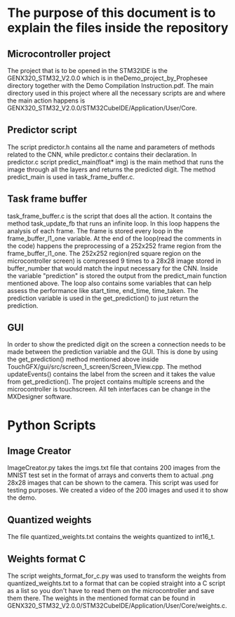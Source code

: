 # The purpose of this document is to explain the files inside the repository

## Microcontroller project
The project that is to be opened in the STM32IDE is the GENX320_STM32_V2.0.0 which is in theDemo_project_by_Prophesee
directory together with the Demo Compilation Instruction.pdf.
The main directory used in this project where all the necessary scripts are and where the main action happens is
GENX320_STM32_V2.0.0/STM32CubeIDE/Application/User/Core.

## Predictor script
The script predictor.h contains all the name and parameters
of methods related to the CNN, while predictor.c contains their declaration. In predictor.c script
predict_main(float* img) is the main method that runs the image through all the layers and returns the predicted digit.
The method predict_main is used in task_frame_buffer.c.

## Task frame buffer
task_frame_buffer.c is the script that does all the action. It contains the method task_update_fb that runs an infinite
loop. In this loop happens the analysis of each frame. The frame is stored every loop in the frame_buffer_l1_one
variable. At the end of the loop(read the comments in the code) happens the preprocessing of a 252x252 frame region from
the frame_buffer_l1_one. The 252x252 region(red square region on the microcontroller screen) is compressed 9 times to a
28x28 image stored in buffer_number that would match the input necessary for the CNN. Inside the variable "prediction" is
stored the output from the predict_main function mentioned above. The loop also contains some variables that can help
assess the performance like start_time, end_time, time_taken. The prediction variable is used in the get_prediction()
to just return the prediction.

## GUI
In order to show the predicted digit on the screen a connection needs to be made between the prediction variable and
the GUI. This is done by using the get_prediction() method mentioned above inside TouchGFX/gui/src/screen_1_screen/Screen_1View.cpp.
The method updateEvents() contains the label from the screen and it takes the value from get_prediction(). The project
contains multiple screens and the microcontroller is touchscreen. All teh interfaces can be change in the MXDesigner
software.

# Python Scripts

## Image Creator
ImageCreator.py takes the imgs.txt file that contains 200 images from the MNIST test set in the format of arrays and
converts them to actual .png 28x28 images that can be shown to the camera. This script was used for testing purposes.
We created a video of the 200 images and used it to show the demo.

## Quantized weights
The file quantized_weights.txt contains the weights quantized to int16_t.

## Weights format C
The script weights_format_for_c.py was used to transform the weights from quantized_weights.txt to a format that can be
copied straight into a C script as a list so you don't have to read them on the microcontroller and save them there.
The weights in the mentioned format can be found in GENX320_STM32_V2.0.0/STM32CubeIDE/Application/User/Core/weights.c.


